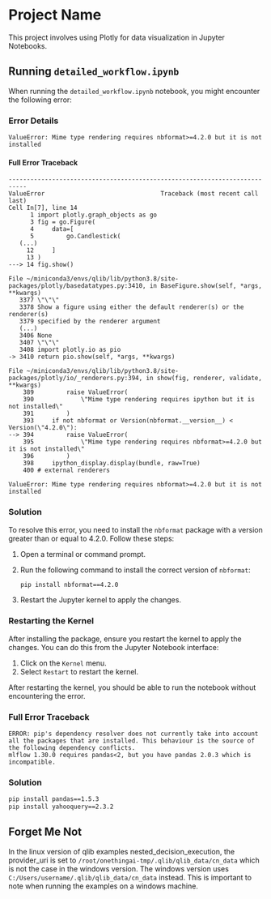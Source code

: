 # Project Name

This project involves using Plotly for data visualization in Jupyter Notebooks.

## Running `detailed_workflow.ipynb`

When running the `detailed_workflow.ipynb` notebook, you might encounter the following error:

### Error Details

```plaintext
ValueError: Mime type rendering requires nbformat>=4.2.0 but it is not installed
```

#### Full Error Traceback

```plaintext
---------------------------------------------------------------------------
ValueError                                Traceback (most recent call last)
Cell In[7], line 14
      1 import plotly.graph_objects as go
      3 fig = go.Figure(
      4     data=[
      5         go.Candlestick(
   (...)
     12     ]
     13 )
---> 14 fig.show()

File ~/miniconda3/envs/qlib/lib/python3.8/site-packages/plotly/basedatatypes.py:3410, in BaseFigure.show(self, *args, **kwargs)
   3377 \"\"\"
   3378 Show a figure using either the default renderer(s) or the renderer(s)
   3379 specified by the renderer argument
   (...)
   3406 None
   3407 \"\"\"
   3408 import plotly.io as pio
-> 3410 return pio.show(self, *args, **kwargs)

File ~/miniconda3/envs/qlib/lib/python3.8/site-packages/plotly/io/_renderers.py:394, in show(fig, renderer, validate, **kwargs)
    389         raise ValueError(
    390             \"Mime type rendering requires ipython but it is not installed\"
    391         )
    393     if not nbformat or Version(nbformat.__version__) < Version(\"4.2.0\"):
--> 394         raise ValueError(
    395             \"Mime type rendering requires nbformat>=4.2.0 but it is not installed\"
    396         )
    398     ipython_display.display(bundle, raw=True)
    400 # external renderers

ValueError: Mime type rendering requires nbformat>=4.2.0 but it is not installed
```

### Solution

To resolve this error, you need to install the `nbformat` package with a version greater than or equal to 4.2.0. Follow these steps:

1. Open a terminal or command prompt.
2. Run the following command to install the correct version of `nbformat`:

    ```bash
    pip install nbformat==4.2.0
    ```

3. Restart the Jupyter kernel to apply the changes.

### Restarting the Kernel

After installing the package, ensure you restart the kernel to apply the changes. You can do this from the Jupyter Notebook interface:

1. Click on the `Kernel` menu.
2. Select `Restart` to restart the kernel.

After restarting the kernel, you should be able to run the notebook without encountering the error.

### Full Error Traceback

```plaintext
ERROR: pip's dependency resolver does not currently take into account all the packages that are installed. This behaviour is the source of the following dependency conflicts.
mlflow 1.30.0 requires pandas<2, but you have pandas 2.0.3 which is incompatible.
```
### Solution
```bash
pip install pandas==1.5.3
pip install yahooquery==2.3.2
```
## Forget Me Not
In the linux version of qlib examples nested_decision_execution, the provider_uri is set to `/root/onethingai-tmp/.qlib/qlib_data/cn_data` which is not the case in the windows version. The windows version uses `C:/Users/username/.qlib/qlib_data/cn_data` instead. This is important to note when running the examples on a windows machine.